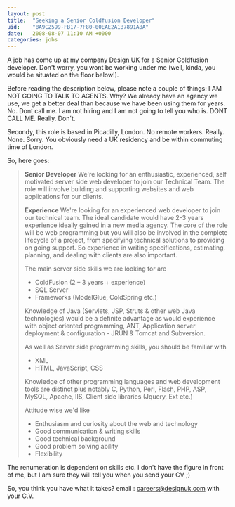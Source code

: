 ```yaml
---
layout: post
title:  "Seeking a Senior Coldfusion Developer"
uid:	"8A9C2599-FB17-7F80-00EAE2A1B7891A8A"
date:   2008-08-07 11:10 AM +0000
categories: jobs
---
```

A job has come up at my company <a href="http://www.designuk.com/" title="Design UK - Web design agency London">Design UK</a> for a Senior Coldfusion developer. Don't worry, you wont be working under me (well, kinda, you would be situated on the floor below!). 

Before reading the description below, please note a couple of things: I AM NOT GOING TO TALK TO AGENTS. Why? We already have an agency we use, we get a better deal than because we have been using them for years. No. Dont call me. I am not hiring and I am not going to tell you who is. DONT CALL ME. Really. Don't. 

Secondy, this role is based in Picadilly, London. No remote workers. Really. None. Sorry. You obviously need a UK residency and be within commuting time of London.


So, here goes: 
<blockquote>
<strong>Senior Developer</strong>
We're looking for an enthusiastic, experienced, self motivated server side web developer to join our Technical Team. The role will involve building and supporting websites and web applications for our clients.

<strong>Experience</strong>
We're looking for an experienced web developer to join our technical team. The ideal candidate would have 2-3 years experience ideally gained in a new media agency. The core of the role will be web programming but you will also be involved in the complete lifecycle of a project, from specifying technical solutions to providing on going support. So experience in writing specifications, estimating, planning, and dealing with clients are also important.

The main server side skills we are looking for are 
<ul>
	<li>ColdFusion (2 – 3 years + experience)</li>
	<li>SQL Server</li>
	<li>Frameworks (ModelGlue, ColdSpring etc.)</li>
</ul>

Knowledge of Java (Servlets, JSP, Struts & other web Java technologies) would be a definite advantage as would experience with object oriented programming, ANT, Application server deployment & configuration - JRUN & Tomcat and Subversion.

As well as Server side programming skills, you should be familiar with 
<ul>
	<li>XML</li>
	<li>HTML, JavaScript, CSS</li>
</ul>

Knowledge of other programming languages and web development tools are distinct plus notably C, Python, Perl, Flash, PHP, ASP, MySQL, Apache, IIS, Client side libraries (Jquery, Ext etc.)
 
Attitude wise we'd like
<ul>
	<li>Enthusiasm and curiosity about the web and technology</li>
	<li>Good communication & writing skills</li>
	<li>Good technical background </li>
	<li>Good problem solving ability</li>
	<li>Flexibility</li>
</ul>
</blockquote>

The renumeration is dependent on skills etc. I don't have the figure in front of me, but I am sure they will tell you when you send your CV ;)

So, you think you have what it takes? email : <a href="mailto:careers@designuk.com?subject=Senior Developer Role from Mark Drew's Blog">careers@designuk.com</a> with your C.V.